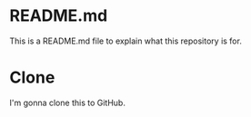 # README.md

This is a README.md file to explain what this repository is for.

# Clone

I'm gonna clone this to GitHub.
